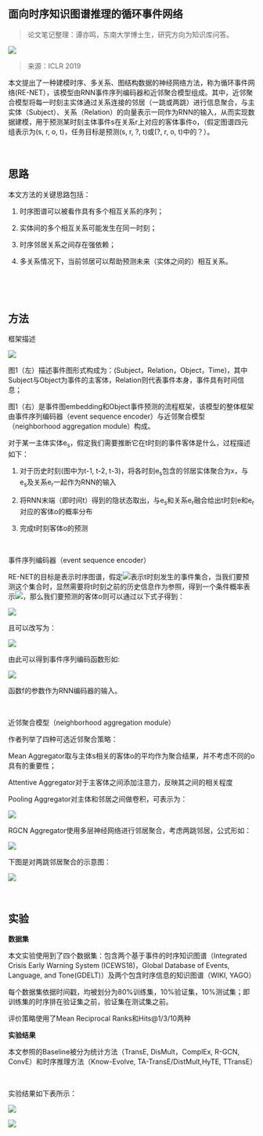 
## 面向时序知识图谱推理的循环事件网络

> 论文笔记整理：谭亦鸣，东南大学博士生，研究方向为知识库问答。

![](img/面向时序知识图谱推理的循环事件网络.md_1.png)

> 来源：ICLR 2019


本文提出了一种建模时序、多关系、图结构数据的神经网络方法，称为循环事件网络(RE-NET），该模型由RNN事件序列编码器和近邻聚合模型组成。其中，近邻聚合模型将每一时刻主实体通过关系连接的邻居（一跳或两跳）进行信息聚合，与主实体（Subject）、关系（Relation）的向量表示一同作为RNN的输入，从而实现数据建模，用于预测某时刻主体事件s在关系r上对应的客体事件o，（假定图谱四元组表示为(s, r, o, t)，任务目标是预测(s, r, ?, t)或(?, r, o, t)中的？）。

 

## **思路**

本文方法的关键思路包括：

1. 时序图谱可以被看作具有多个相互关系的序列；

2. 实体间的多个相互关系可能发生在同一时刻；

3. 时序邻居关系之间存在强依赖；

4. 多关系情况下，当前邻居可以帮助预测未来（实体之间的）相互关系。

 

 

## **方法**

框架描述

![](img/面向时序知识图谱推理的循环事件网络.md_2.png)


图1（左）描述事件图形式构成为：(Subject，Relation，Object，Time)，其中Subject与Object为事件的主客体，Relation则代表事件本身，事件具有时间信息；

图1（右）是事件图embedding和Object事件预测的流程框架，该模型的整体框架由事件序列编码器（event sequence encoder）与近邻聚合模型（neighborhood aggregation module）构成。

对于某一主体实体e<sub>s</sub>，假定我们需要推断它在t时刻的事件客体是什么，过程描述如下：

1. 对于历史时刻(图中为t-1, t-2, t-3)，将各时刻e<sub>s</sub>包含的邻居实体聚合为x，与e<sub>s</sub>及关系e<sub>r</sub>一起作为RNN的输入

2. 将RNN末端（即时间t）得到的隐状态取出，与e<sub>s</sub>和关系e<sub>r</sub>融合给出t时刻e和e<sub>r</sub>对应的客体o的概率分布

3. 完成t时刻客体o的预测

 

事件序列编码器（event sequence encoder）

RE-NET的目标是表示时序图谱，假定![](img/面向时序知识图谱推理的循环事件网络.md_3.png)表示t时刻发生的事件集合，当我们要预测这个集合时，显然需要将t时刻之前的历史信息作为参照，得到一个条件概率表示![](img/面向时序知识图谱推理的循环事件网络.md_4.png)，那么我们要预测的客体o则可以通过以下式子得到：

![](img/面向时序知识图谱推理的循环事件网络.md_5.png)

且可以改写为：

![](img/面向时序知识图谱推理的循环事件网络.md_6.png)

由此可以得到事件序列编码函数形如:

![](img/面向时序知识图谱推理的循环事件网络.md_7.png)

函数f的参数作为RNN编码器的输入。

 

近邻聚合模型（neighborhood aggregation module）

作者列举了四种可选近邻聚合策略：

Mean Aggregator取与主体s相关的客体o的平均作为聚合结果，并不考虑不同的o具有的重要性；

Attentive Aggregator对于主客体之间添加注意力，反映其之间的相关程度

Pooling Aggregator对主体和邻居之间做卷积，可表示为：

![](img/面向时序知识图谱推理的循环事件网络.md_8.png)

RGCN Aggregator使用多层神经网络进行邻居聚合，考虑两跳邻居，公式形如：

![](img/面向时序知识图谱推理的循环事件网络.md_9.png)

下图是对两跳邻居聚合的示意图：

![](img/面向时序知识图谱推理的循环事件网络.md_10.png)

 

## **实验**

**数据集**

本文实验使用到了四个数据集：包含两个基于事件的时序知识图谱（Integrated Crisis Early Warning System (ICEWS18)，Global Database of Events, Language, and Tone(GDELT)）及两个包含时序信息的知识图谱（WIKI, YAGO）

每个数据集依据时间戳，均被划分为80%训练集，10%验证集，10%测试集；即训练集的时序排在验证集之前，验证集在测试集之前。

评价策略使用了Mean Reciprocal Ranks和Hits@1/3/10两种 

**实验结果**

本文参照的Baseline被分为统计方法（TransE, DisMult，ComplEx, R-GCN, ConvE）和时序推理方法（Know-Evolve, TA-TransE/DistMult,HyTE, TTransE）

 

实验结果如下表所示：

![](img/面向时序知识图谱推理的循环事件网络.md_11.png)

![](img/面向时序知识图谱推理的循环事件网络.md_12.png)
